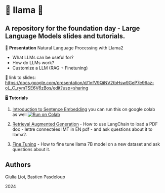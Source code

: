 # 🦙 llama 🦙
## A repository for the foundation day - Large Language Models slides and tutorials.
📄 **Presentation** 
Natural Language Processing with Llama2
- What LLMs can be useful for?
- How do LLMs work?
- Customize a LLM (RAG + Finetuning)

   
🔗 link to slides:
https://docs.google.com/presentation/d/1nfV9QiNV2tbHsw9GeP7e96az-oL_C_rymTSE6V6zBos/edit?usp=sharing

🖥️ **Tutorials** 
1. [Introduction to Sentence Embedding](sentence_embedding.ipynb)
   you can run this on google colab as well
   [![Run on Colab](https://colab.research.google.com/assets/colab-badge.svg)](https://colab.research.google.com/github/brain-bzh/llama/blob/main/sentence_embedding.ipynb)


3. [Retrieval Augmented Generation](LLMs_Tutorial1.ipynb) - How to use LangChain to load a PDF doc - lettre connectées IMT in EN pdf - and ask questions about it to llama2.
4. [Fine Tuning](LLMs_Tutorial2.ipynb) - How to fine tune llama 7B model on a new dataset and ask questions about it.

Authors
--
Giulia Lioi, Bastien Pasdeloup

2024
